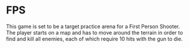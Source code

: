 # FPS
This game is set to be a target practice arena for a First Person Shooter. The player starts on a map and has to move around the terrain in order to find and kill all enemies, each of which require 10 hits with the gun to die. 
